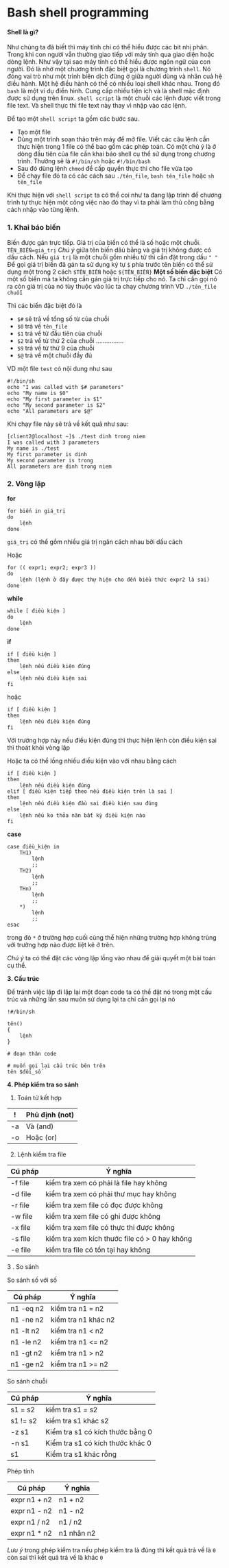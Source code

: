 # Bash shell programming
#### Shell là gì?
Như chúng ta đã biết thì máy tính chỉ có thể hiểu được các bit nhị phân. Trong khi con người vẫn thường giao tiếp với máy tính qua giao diện hoặc dòng lệnh. Như vậy tại sao máy tính có thể hiểu được ngôn ngữ của con người. Đó là nhờ một chương trình đặc biệt gọi là chương trình `shell`. Nó đóng vai trò như một trình biên dịch đừng ở giữa người dùng và nhân cuả hệ điều hành. Một hệ điều hành có thể có nhiều loại shell khác nhau. Trong đó `bash` là một ví dụ điển hình. Cung cấp nhiều tiện ích và là shell mặc định được sử dụng trên linux.
`shell script` là một chuỗi các lệnh được viết trong file text. Và shell thực thi file text này thay vì nhập vào các lệnh.

Để tạo một `shell script` ta gồm các bước sau.
 * Tạo một file
 * Dùng một trình soạn thảo trên máy để mở file. Viết các câu lệnh cần thực hiện trong 1 file có thể bao gồm các phép toán. Có một chú ý là ở dòng đầu tiên của file cần khai báo shell cụ thể sử dụng trong chương trình. Thường sẽ là `#!/bin/sh` hoặc `#!/bin/bash`
 * Sau đó dùng lệnh `chmod` để cấp quyền thực thi cho file vừa tạo
 * Để chạy file đó ta có các cách sau `./tên_file`, `bash tên_file` hoặc `sh tên_file`

Khi thực hiện với `shell script` ta có thể coi như ta đang lập trình để chương trình tự thực hiện một công việc nào đó thay vì ta phải làm thủ công bằng cách nhập vào từng lệnh.

### 1. Khai báo biến
Biến được gán trực tiếp. Giá trị của biến có thể là số hoặc một chuỗi. 
`TÊN_BIẾN=giá_trị`
*Chú ý* giữa tên biến dâú bằng và giá trị không được có dấu cách. 
Nếu `giá trị` là một chuỗi gồm nhiều từ thì cần đặt trong dấu `" "`
Để gọi giá trị biến đã gán ta sử dụng ký tự `$` phía trước tên biến có thể sử dụng một trong 2 cách `$TÊN_BIẾN` hoặc `${TÊN_BIẾN}`
**Một số biến đặc biệt**
Có một số biến mà ta không cần gán giá trị trực tiếp cho nó. Ta chỉ cần gọi nó ra còn giá trị của nó tùy thuộc vào lúc ta chạy chương trình
VD `./tên_file chuỗi`

Thì các biến đặc biệt đó là
 * `$#` sẽ trả về tổng số từ của chuỗi
 * `$0` trả về `tên_file`
 * `$1` trả về từ đầu tiên của chuỗi
 * `$2` trả về từ thứ 2 của chuỗi
 ................
 * `$9` trả về từ thứ 9 của chuỗi
 * `$@` trả về một chuỗi đầy đủ

VD một file `test` có nội dung như sau

```
#!/bin/sh
echo "I was called with $# parameters"
echo "My name is $0"
echo "My first parameter is $1"
echo "My second parameter is $2"
echo "All parameters are $@"
```

Khi chạy file này sẽ trả về kết quả như sau:

```
[client2@localhost ~]$ ./test dinh trong niem
I was called with 3 parameters
My name is ./test
My first parameter is dinh
My second parameter is trong
All parameters are dinh trong niem
```
### 2. Vòng lặp
**for**

```
for biến in giá_trị
do 
    lệnh
done
```

`giá_trị` có thể gồm nhiều giá trị ngăn cách nhau bởi dấu cách

Hoặc
```
for (( expr1; expr2; expr3 ))
do 
    lệnh (lệnh ở đây được thự hiện cho đến biểu thức expr2 là sai)
done
```

**while**

```
while [ điều kiện ]
do
    lệnh
done
```

**if**

```
if [ điều kiện ]
then
    lệnh nếu điều kiện đúng
else
    lệnh nếu điều kiện sai
fi
```
hoặc
```
if [ điều kiện ]
then
    lệnh nếu điều kiện đúng
fi
```

Với trường hợp này nếu điều kiện đúng thì thực hiện lệnh còn điều kiện sai thì thoát khỏi vòng lặp

Hoặc ta có thể lồng nhiều điều kiện vào với nhau bằng cách

```
if [ điều kiện ]
then
    lệnh nếu điều kiện đúng
elif [ điều kiện tiếp theo nếu điều kiện trên là sai ]
then
    lệnh nếu điều kiện đầu sai điều kiện sau đúng
else
    lệnh nếu ko thỏa nãn bất kỳ điều kiện nào
fi
```

**case**

``` 
case điều_kiện in
    TH1) 
        lệnh
        ;;
    TH2)
        lệnh
        ;;
    THn)
        lệnh
        ;;
    *)
        lệnh
        ;;
esac
```

trong đó `*` ở trường hợp cuối cùng thể hiện những trường hợp không trùng với trường hợp nào được liệt kê ở trên.

*Chú ý* ta có thể đặt các vòng lặp lồng vào nhau để giải quyết một bài toán cụ thể.

**3. Cấu trúc**

Để tránh việc lặp đi lặp lại một đoạn code ta có thể đặt nó trong một cấu trúc và những lần sau muôn sử dụng lại ta chỉ cần gọi lại nó

```
!#/bin/sh

tên()
{
    lệnh
}

# đoạn thân code

# muốn gọi lại cấu trúc bên trên
tên $đối_số
```

**4. Phép kiểm tra so sánh**

1. Toán tử kết hợp

| !   | Phủ định (not)|
| ---- | -------------- |
| -a  | Và (and) |
| -o  | Hoặc (or) |

2. Lệnh kiểm tra file

| Cú pháp  | Ý nghĩa |
| -------  | ----- |
| -f file | kiểm tra xem có phải là file hay không |
| -d file | kiểm tra xem có phải thư mục hay không |
| -r file | kiểm tra xem file có đọc được không |
| -w file | kiểm tra xem file có ghi được không |
| -x file | kiểm tra xem file có thực thi được không |
| -s file | kiểm tra xem kích thước file có > 0 hay không |
| -e file | kiểm tra file có tồn tại hay không |

3 . So sánh

So sánh số với số

| Cú pháp | Ý nghĩa |
| ----- | -----|
| n1 -eq n2 | kiểm tra n1 = n2 |
| n1 -ne n2 | kiểm tra n1 khác n2 |
| n1 -lt n2 | kiểm tra n1 < n2 |
| n1 -le n2 | kiểm tra n1 <= n2 |
| n1 -gt n2 | kiểm tra n1 > n2 |
| n1 -ge n2 | kiểm tra n1 >= n2 |

So sánh chuỗi

| Cú pháp | Ý nghĩa | 
| ------ | ------- |
| s1 = s2 | kiểm tra s1 = s2 |
| s1 != s2 | kiểm tra s1 khác s2 |
| -z s1 | Kiểm tra s1 có kích thước bằng 0 |
| -n s1 | Kiểm tra s1 có kích thước khác 0 |
| s1 | Kiểm tra s1 khác rỗng |

Phép tính

| Cú pháp | Ý nghĩa |
| ----- | ------ |
| expr n1 + n2 | n1 + n2 |
| expr n1 - n2 | n1 - n2 |
| expr n1 / n2 | n1 / n2 |
| expr n1 * n2 | n1 nhân n2 |

*Lưu ý* trong phép kiểm tra nếu phép kiểm tra là đúng thì kết quả trả về là `0` còn sai thì kết quả trả về là khác `0`
 